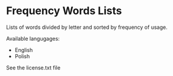 # Frequency Words Lists
Lists of words divided by letter and sorted by frequency of usage.

Available langugages:
- English
- Polish

See the license.txt file
